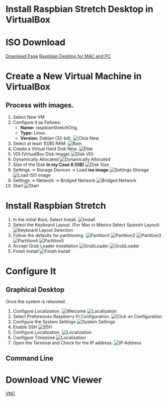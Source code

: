 # Install Raspbian Stretch Desktop in VirtualBox

# ISO Download

[Download Page](https://www.raspberrypi.org/downloads/raspberry-pi-desktop/)
[Raspbian Desktop for MAC and PC](https://downloads.raspberrypi.org/rpd_x86_latest)

# Create a New Virtual Machine in VirtualBox

## Process with images.
1. Select New VM
2. Configure it as Follows:
   * **Name:** raspbianStretchOrig.
   * **Type:** Linux.
   * **Version:** Debian (32-bit).
   ![Click New](assets/img/000_newvm.png)
4. Select at least 1[GB] RAM.
   ![Ram](assets/img/010_ram.png)
5. Create a Virtual Hard Disk Now.
   ![Disk](assets/img/020_disk.png)
6. VDI (VirtualBox Disk Image)
   ![Disk VDI](assets/img/021_disk.png)
7. Dynamically Allocated
   ![Dynamically Allocated](assets/img/022_disk.png)
8. Size of the Disk **In my Case 8 [GB]**
   ![Disk Size](assets/img/023_disk.png)
9. Settings -> Storage Devices -> Load **iso image**
   ![Settings Storage](assets/img/030_isosel.png)
   ![Load ISO image](assets/img/031_isosel.png)
10. Settings -> Network -> Bridged Network
   ![Bridged Network](assets/img/032_vmnetwork.png)
11. Start
   ![Start](assets/img/040_start.png)

# Install Raspbian Stretch

1. In the initial Boot, Select Install.
![Install](assets/img/050_Install.png)
2. Select the Keyboard Layout. (For Mac in Mexico Select Spanish Layout)
![Keyboard Layout Selection](assets/img/051_Keyboard.png)
3. Follow the defaults for partitioning.
   ![Partition1](assets/img/052_Partition.png)
   ![Partition2](assets/img/053_Partition.png)
   ![Partition3](assets/img/054_Partition.png)
   ![Partition4](assets/img/055_Partition.png)
   ![Partition5](assets/img/056_Partition.png)
4. Accept Grub Loader Installation
   ![GrubLoader](assets/img/060_grubloader.png)
   ![GrubLoader](assets/img/061_grubloader.png)
5. Finish Install
    ![Finish Install](assets/img/070_finishinstall.png)


# Configure It

## Graphical Desktop
Once the system is rebooted.
1. Configure Localization.
   ![Welcome](assets/img/080_welcome.png)
   ![Localization](assets/img/090_localization.png)
2. Select Preferences Raspberry Pi Configuration.
   ![Click on Configuration](assets/img/100_configuration.png)
3. Configure the System Settings
   ![System Settings](assets/img/101_configuration.png)
4. Enable SSH
   ![SSH](assets/img/102_configuration.png)
5. Configure Localization.
   ![Localization](assets/img/103_configuration.png)
6. Configure Timezone
   ![Localization](assets/img/104_configuration.png)
7. Open the Terminal and Check for the IP address.
   ![IP Address](assets/img/105_configuration.png)

## Command Line


# Download VNC Viewer
[VNC](https://www.realvnc.com/en/connect/download/viewer/)